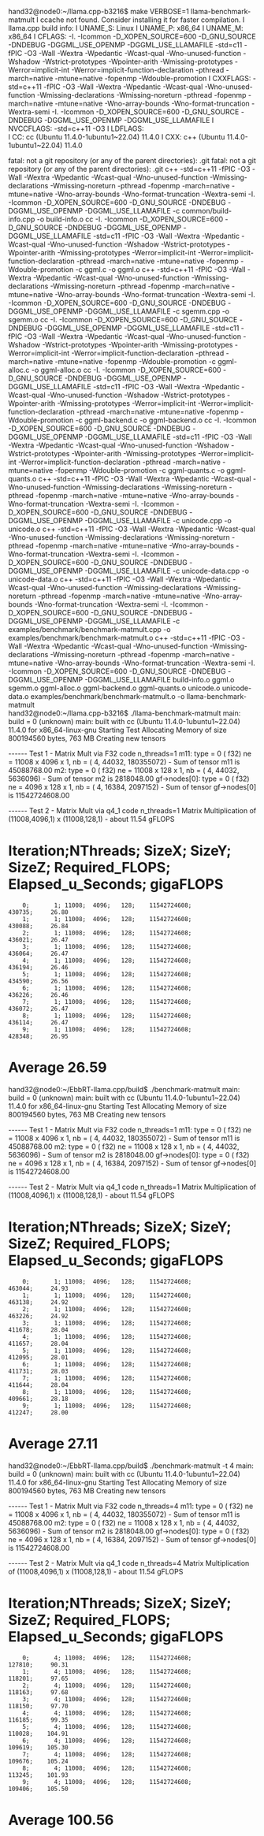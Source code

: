 hand32@node0:~/llama.cpp-b3216$ make VERBOSE=1 llama-benchmark-matmult 
I ccache not found. Consider installing it for faster compilation.
I llama.cpp build info: 
I UNAME_S:   Linux
I UNAME_P:   x86_64
I UNAME_M:   x86_64
I CFLAGS:    -I. -Icommon -D_XOPEN_SOURCE=600 -D_GNU_SOURCE -DNDEBUG -DGGML_USE_OPENMP -DGGML_USE_LLAMAFILE  -std=c11   -fPIC -O3 -Wall -Wextra -Wpedantic -Wcast-qual -Wno-unused-function -Wshadow -Wstrict-prototypes -Wpointer-arith -Wmissing-prototypes -Werror=implicit-int -Werror=implicit-function-declaration -pthread -march=native -mtune=native -fopenmp -Wdouble-promotion 
I CXXFLAGS:  -std=c++11 -fPIC -O3 -Wall -Wextra -Wpedantic -Wcast-qual -Wno-unused-function -Wmissing-declarations -Wmissing-noreturn -pthread -fopenmp  -march=native -mtune=native -Wno-array-bounds -Wno-format-truncation -Wextra-semi -I. -Icommon -D_XOPEN_SOURCE=600 -D_GNU_SOURCE -DNDEBUG -DGGML_USE_OPENMP -DGGML_USE_LLAMAFILE 
I NVCCFLAGS: -std=c++11 -O3 
I LDFLAGS:    
I CC:        cc (Ubuntu 11.4.0-1ubuntu1~22.04) 11.4.0
I CXX:       c++ (Ubuntu 11.4.0-1ubuntu1~22.04) 11.4.0

fatal: not a git repository (or any of the parent directories): .git
fatal: not a git repository (or any of the parent directories): .git
c++ -std=c++11 -fPIC -O3 -Wall -Wextra -Wpedantic -Wcast-qual -Wno-unused-function -Wmissing-declarations -Wmissing-noreturn -pthread -fopenmp  -march=native -mtune=native -Wno-array-bounds -Wno-format-truncation -Wextra-semi -I. -Icommon -D_XOPEN_SOURCE=600 -D_GNU_SOURCE -DNDEBUG -DGGML_USE_OPENMP -DGGML_USE_LLAMAFILE  -c common/build-info.cpp -o build-info.o
cc  -I. -Icommon -D_XOPEN_SOURCE=600 -D_GNU_SOURCE -DNDEBUG -DGGML_USE_OPENMP -DGGML_USE_LLAMAFILE  -std=c11   -fPIC -O3 -Wall -Wextra -Wpedantic -Wcast-qual -Wno-unused-function -Wshadow -Wstrict-prototypes -Wpointer-arith -Wmissing-prototypes -Werror=implicit-int -Werror=implicit-function-declaration -pthread -march=native -mtune=native -fopenmp -Wdouble-promotion    -c ggml.c -o ggml.o
c++ -std=c++11 -fPIC -O3 -Wall -Wextra -Wpedantic -Wcast-qual -Wno-unused-function -Wmissing-declarations -Wmissing-noreturn -pthread -fopenmp  -march=native -mtune=native -Wno-array-bounds -Wno-format-truncation -Wextra-semi -I. -Icommon -D_XOPEN_SOURCE=600 -D_GNU_SOURCE -DNDEBUG -DGGML_USE_OPENMP -DGGML_USE_LLAMAFILE  -c sgemm.cpp -o sgemm.o
cc  -I. -Icommon -D_XOPEN_SOURCE=600 -D_GNU_SOURCE -DNDEBUG -DGGML_USE_OPENMP -DGGML_USE_LLAMAFILE  -std=c11   -fPIC -O3 -Wall -Wextra -Wpedantic -Wcast-qual -Wno-unused-function -Wshadow -Wstrict-prototypes -Wpointer-arith -Wmissing-prototypes -Werror=implicit-int -Werror=implicit-function-declaration -pthread -march=native -mtune=native -fopenmp -Wdouble-promotion    -c ggml-alloc.c -o ggml-alloc.o
cc  -I. -Icommon -D_XOPEN_SOURCE=600 -D_GNU_SOURCE -DNDEBUG -DGGML_USE_OPENMP -DGGML_USE_LLAMAFILE  -std=c11   -fPIC -O3 -Wall -Wextra -Wpedantic -Wcast-qual -Wno-unused-function -Wshadow -Wstrict-prototypes -Wpointer-arith -Wmissing-prototypes -Werror=implicit-int -Werror=implicit-function-declaration -pthread -march=native -mtune=native -fopenmp -Wdouble-promotion    -c ggml-backend.c -o ggml-backend.o
cc -I. -Icommon -D_XOPEN_SOURCE=600 -D_GNU_SOURCE -DNDEBUG -DGGML_USE_OPENMP -DGGML_USE_LLAMAFILE  -std=c11   -fPIC -O3 -Wall -Wextra -Wpedantic -Wcast-qual -Wno-unused-function -Wshadow -Wstrict-prototypes -Wpointer-arith -Wmissing-prototypes -Werror=implicit-int -Werror=implicit-function-declaration -pthread -march=native -mtune=native -fopenmp -Wdouble-promotion     -c ggml-quants.c -o ggml-quants.o
c++ -std=c++11 -fPIC -O3 -Wall -Wextra -Wpedantic -Wcast-qual -Wno-unused-function -Wmissing-declarations -Wmissing-noreturn -pthread -fopenmp  -march=native -mtune=native -Wno-array-bounds -Wno-format-truncation -Wextra-semi -I. -Icommon -D_XOPEN_SOURCE=600 -D_GNU_SOURCE -DNDEBUG -DGGML_USE_OPENMP -DGGML_USE_LLAMAFILE  -c unicode.cpp -o unicode.o
c++ -std=c++11 -fPIC -O3 -Wall -Wextra -Wpedantic -Wcast-qual -Wno-unused-function -Wmissing-declarations -Wmissing-noreturn -pthread -fopenmp  -march=native -mtune=native -Wno-array-bounds -Wno-format-truncation -Wextra-semi -I. -Icommon -D_XOPEN_SOURCE=600 -D_GNU_SOURCE -DNDEBUG -DGGML_USE_OPENMP -DGGML_USE_LLAMAFILE  -c unicode-data.cpp -o unicode-data.o
c++ -std=c++11 -fPIC -O3 -Wall -Wextra -Wpedantic -Wcast-qual -Wno-unused-function -Wmissing-declarations -Wmissing-noreturn -pthread -fopenmp  -march=native -mtune=native -Wno-array-bounds -Wno-format-truncation -Wextra-semi -I. -Icommon -D_XOPEN_SOURCE=600 -D_GNU_SOURCE -DNDEBUG -DGGML_USE_OPENMP -DGGML_USE_LLAMAFILE  -c examples/benchmark/benchmark-matmult.cpp -o examples/benchmark/benchmark-matmult.o
c++ -std=c++11 -fPIC -O3 -Wall -Wextra -Wpedantic -Wcast-qual -Wno-unused-function -Wmissing-declarations -Wmissing-noreturn -pthread -fopenmp  -march=native -mtune=native -Wno-array-bounds -Wno-format-truncation -Wextra-semi -I. -Icommon -D_XOPEN_SOURCE=600 -D_GNU_SOURCE -DNDEBUG -DGGML_USE_OPENMP -DGGML_USE_LLAMAFILE  build-info.o ggml.o sgemm.o ggml-alloc.o ggml-backend.o ggml-quants.o unicode.o unicode-data.o examples/benchmark/benchmark-matmult.o -o llama-benchmark-matmult  
hand32@node0:~/llama.cpp-b3216$ ./llama-benchmark-matmult 
main: build = 0 (unknown)
main: built with cc (Ubuntu 11.4.0-1ubuntu1~22.04) 11.4.0 for x86_64-linux-gnu
Starting Test
Allocating Memory of size 800194560 bytes, 763 MB
Creating new tensors

------ Test 1 - Matrix Mult via F32 code
n_threads=1
            m11: type = 0 (  f32) ne = 11008 x  4096 x     1, nb = (    4, 44032, 180355072) - Sum of tensor m11 is 45088768.00
             m2: type = 0 (  f32) ne = 11008 x   128 x     1, nb = (    4, 44032, 5636096) - Sum of tensor m2 is 2818048.00
   gf->nodes[0]: type = 0 (  f32) ne =  4096 x   128 x     1, nb = (    4, 16384, 2097152) - Sum of tensor gf->nodes[0] is 11542724608.00

------ Test 2 - Matrix Mult via q4_1 code
n_threads=1
Matrix Multiplication of (11008,4096,1) x (11008,128,1) - about  11.54 gFLOPS

Iteration;NThreads; SizeX; SizeY; SizeZ; Required_FLOPS; Elapsed_u_Seconds; gigaFLOPS
=====================================================================================
        0;       1; 11008;  4096;   128;    11542724608;            430735;     26.80
        1;       1; 11008;  4096;   128;    11542724608;            430088;     26.84
        2;       1; 11008;  4096;   128;    11542724608;            436021;     26.47
        3;       1; 11008;  4096;   128;    11542724608;            436064;     26.47
        4;       1; 11008;  4096;   128;    11542724608;            436194;     26.46
        5;       1; 11008;  4096;   128;    11542724608;            434590;     26.56
        6;       1; 11008;  4096;   128;    11542724608;            436226;     26.46
        7;       1; 11008;  4096;   128;    11542724608;            436072;     26.47
        8;       1; 11008;  4096;   128;    11542724608;            436114;     26.47
        9;       1; 11008;  4096;   128;    11542724608;            428348;     26.95

Average                                                                         26.59
=====================================================================================


hand32@node0:~/EbbRT-llama.cpp/build$ ./benchmark-matmult
main: build = 0 (unknown)
main: built with cc (Ubuntu 11.4.0-1ubuntu1~22.04) 11.4.0 for x86_64-linux-gnu
Starting Test
Allocating Memory of size 800194560 bytes, 763 MB
Creating new tensors

------ Test 1 - Matrix Mult via F32 code
n_threads=1
            m11: type = 0 (  f32) ne = 11008 x  4096 x     1, nb = (    4, 44032, 180355072) - Sum of tensor m11 is 45088768.00
             m2: type = 0 (  f32) ne = 11008 x   128 x     1, nb = (    4, 44032, 5636096) - Sum of tensor m2 is 2818048.00
   gf->nodes[0]: type = 0 (  f32) ne =  4096 x   128 x     1, nb = (    4, 16384, 2097152) - Sum of tensor gf->nodes[0] is 11542724608.00

------ Test 2 - Matrix Mult via q4_1 code
n_threads=1
Matrix Multiplication of (11008,4096,1) x (11008,128,1) - about  11.54 gFLOPS

Iteration;NThreads; SizeX; SizeY; SizeZ; Required_FLOPS; Elapsed_u_Seconds; gigaFLOPS
=====================================================================================
        0;       1; 11008;  4096;   128;    11542724608;            463044;     24.93
        1;       1; 11008;  4096;   128;    11542724608;            463138;     24.92
        2;       1; 11008;  4096;   128;    11542724608;            463226;     24.92
        3;       1; 11008;  4096;   128;    11542724608;            411678;     28.04
        4;       1; 11008;  4096;   128;    11542724608;            411657;     28.04
        5;       1; 11008;  4096;   128;    11542724608;            412095;     28.01
        6;       1; 11008;  4096;   128;    11542724608;            411731;     28.03
        7;       1; 11008;  4096;   128;    11542724608;            411644;     28.04
        8;       1; 11008;  4096;   128;    11542724608;            409661;     28.18
        9;       1; 11008;  4096;   128;    11542724608;            412247;     28.00

Average                                                                         27.11
=====================================================================================

hand32@node0:~/EbbRT-llama.cpp/build$ ./benchmark-matmult -t 4
main: build = 0 (unknown)
main: built with cc (Ubuntu 11.4.0-1ubuntu1~22.04) 11.4.0 for x86_64-linux-gnu
Starting Test
Allocating Memory of size 800194560 bytes, 763 MB
Creating new tensors

------ Test 1 - Matrix Mult via F32 code
n_threads=4
            m11: type = 0 (  f32) ne = 11008 x  4096 x     1, nb = (    4, 44032, 180355072) - Sum of tensor m11 is 45088768.00
             m2: type = 0 (  f32) ne = 11008 x   128 x     1, nb = (    4, 44032, 5636096) - Sum of tensor m2 is 2818048.00
   gf->nodes[0]: type = 0 (  f32) ne =  4096 x   128 x     1, nb = (    4, 16384, 2097152) - Sum of tensor gf->nodes[0] is 11542724608.00

------ Test 2 - Matrix Mult via q4_1 code
n_threads=4
Matrix Multiplication of (11008,4096,1) x (11008,128,1) - about  11.54 gFLOPS

Iteration;NThreads; SizeX; SizeY; SizeZ; Required_FLOPS; Elapsed_u_Seconds; gigaFLOPS
=====================================================================================
        0;       4; 11008;  4096;   128;    11542724608;            127810;     90.31
        1;       4; 11008;  4096;   128;    11542724608;            118201;     97.65
        2;       4; 11008;  4096;   128;    11542724608;            118163;     97.68
        3;       4; 11008;  4096;   128;    11542724608;            118150;     97.70
        4;       4; 11008;  4096;   128;    11542724608;            116185;     99.35
        5;       4; 11008;  4096;   128;    11542724608;            110028;    104.91
        6;       4; 11008;  4096;   128;    11542724608;            109619;    105.30
        7;       4; 11008;  4096;   128;    11542724608;            109676;    105.24
        8;       4; 11008;  4096;   128;    11542724608;            113245;    101.93
        9;       4; 11008;  4096;   128;    11542724608;            109406;    105.50

Average                                                                        100.56
=====================================================================================